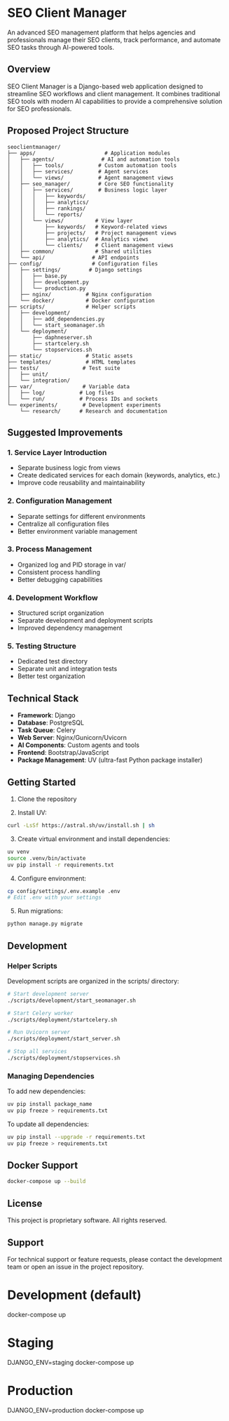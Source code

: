 # SEO Client Manager

An advanced SEO management platform that helps agencies and professionals manage their SEO clients, track performance, and automate SEO tasks through AI-powered tools.

## Overview

SEO Client Manager is a Django-based web application designed to streamline SEO workflows and client management. It combines traditional SEO tools with modern AI capabilities to provide a comprehensive solution for SEO professionals.

## Proposed Project Structure

```
seoclientmanager/
├── apps/                      # Application modules
│   ├── agents/               # AI and automation tools
│   │   ├── tools/           # Custom automation tools
│   │   ├── services/        # Agent services
│   │   └── views/           # Agent management views
│   ├── seo_manager/         # Core SEO functionality
│   │   ├── services/        # Business logic layer
│   │   │   ├── keywords/
│   │   │   ├── analytics/
│   │   │   ├── rankings/
│   │   │   └── reports/
│   │   └── views/          # View layer
│   │       ├── keywords/   # Keyword-related views
│   │       ├── projects/   # Project management views
│   │       ├── analytics/  # Analytics views
│   │       └── clients/    # Client management views
│   ├── common/             # Shared utilities
│   └── api/               # API endpoints
├── config/                # Configuration files
│   ├── settings/         # Django settings
│   │   ├── base.py
│   │   ├── development.py
│   │   └── production.py
│   ├── nginx/           # Nginx configuration
│   └── docker/          # Docker configuration
├── scripts/             # Helper scripts
│   ├── development/
│   │   ├── add_dependencies.py
│   │   └── start_seomanager.sh
│   └── deployment/
│       ├── daphneserver.sh
│       ├── startcelery.sh
│       └── stopservices.sh
├── static/              # Static assets
├── templates/           # HTML templates
├── tests/              # Test suite
│   ├── unit/
│   └── integration/
├── var/                # Variable data
│   ├── log/           # Log files
│   └── run/           # Process IDs and sockets
└── experiments/        # Development experiments
    └── research/      # Research and documentation
```

## Suggested Improvements

### 1. Service Layer Introduction
- Separate business logic from views
- Create dedicated services for each domain (keywords, analytics, etc.)
- Improve code reusability and maintainability

### 2. Configuration Management
- Separate settings for different environments
- Centralize all configuration files
- Better environment variable management

### 3. Process Management
- Organized log and PID storage in var/
- Consistent process handling
- Better debugging capabilities

### 4. Development Workflow
- Structured script organization
- Separate development and deployment scripts
- Improved dependency management

### 5. Testing Structure
- Dedicated test directory
- Separate unit and integration tests
- Better test organization

## Technical Stack

- **Framework**: Django
- **Database**: PostgreSQL
- **Task Queue**: Celery
- **Web Server**: Nginx/Gunicorn/Uvicorn
- **AI Components**: Custom agents and tools
- **Frontend**: Bootstrap/JavaScript
- **Package Management**: UV (ultra-fast Python package installer)

## Getting Started

1. Clone the repository

2. Install UV:
```bash
curl -LsSf https://astral.sh/uv/install.sh | sh
```

3. Create virtual environment and install dependencies:
```bash
uv venv
source .venv/bin/activate
uv pip install -r requirements.txt
```

4. Configure environment:
```bash
cp config/settings/.env.example .env
# Edit .env with your settings
```

5. Run migrations:
```bash
python manage.py migrate
```

## Development

### Helper Scripts

Development scripts are organized in the scripts/ directory:

```bash
# Start development server
./scripts/development/start_seomanager.sh

# Start Celery worker
./scripts/deployment/startcelery.sh

# Run Uvicorn server
./scripts/deployment/start_server.sh

# Stop all services
./scripts/deployment/stopservices.sh
```

### Managing Dependencies

To add new dependencies:
```bash
uv pip install package_name
uv pip freeze > requirements.txt
```

To update all dependencies:
```bash
uv pip install --upgrade -r requirements.txt
uv pip freeze > requirements.txt
```

## Docker Support

```bash
docker-compose up --build
```

## License

This project is proprietary software. All rights reserved.

## Support

For technical support or feature requests, please contact the development team or open an issue in the project repository.


# Development (default)
docker-compose up

# Staging
DJANGO_ENV=staging docker-compose up

# Production
DJANGO_ENV=production docker-compose up